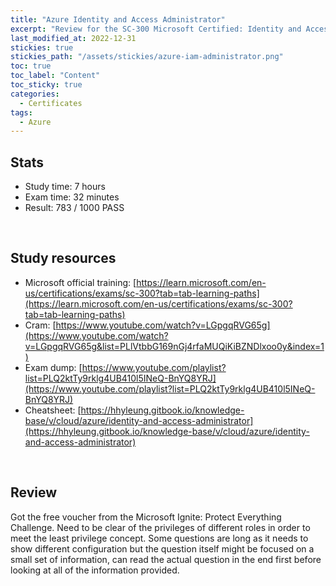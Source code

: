 ```yaml
---
title: "Azure Identity and Access Administrator"
excerpt: "Review for the SC-300 Microsoft Certified: Identity and Access Administrator Associate certificate"
last_modified_at: 2022-12-31
stickies: true
stickies_path: "/assets/stickies/azure-iam-administrator.png"
toc: true
toc_label: "Content"
toc_sticky: true
categories:
  - Certificates
tags:
  - Azure
---
```


## Stats
- Study time: 7 hours
- Exam time: 32 minutes
- Result: 783 / 1000 PASS

<br>

## Study resources
- Microsoft official training: [https://learn.microsoft.com/en-us/certifications/exams/sc-300?tab=tab-learning-paths](https://learn.microsoft.com/en-us/certifications/exams/sc-300?tab=tab-learning-paths)
- Cram: [https://www.youtube.com/watch?v=LGpgqRVG65g](https://www.youtube.com/watch?v=LGpgqRVG65g&list=PLlVtbbG169nGj4rfaMUQiKiBZNDlxoo0y&index=1)
- Exam dump: [https://www.youtube.com/playlist?list=PLQ2ktTy9rklg4UB410l5INeQ-BnYQ8YRJ](https://www.youtube.com/playlist?list=PLQ2ktTy9rklg4UB410l5INeQ-BnYQ8YRJ)
- Cheatsheet: [https://hhyleung.gitbook.io/knowledge-base/v/cloud/azure/identity-and-access-administrator](https://hhyleung.gitbook.io/knowledge-base/v/cloud/azure/identity-and-access-administrator)

<br>

## Review
Got the free voucher from the Microsoft Ignite: Protect Everything Challenge. Need to be clear of the privileges of different roles in order to meet the least privilege concept. Some questions are long as it needs to show different configuration but the question itself might be focused on a small set of information, can read the actual question in the end first before looking at all of the information provided.

<br>
